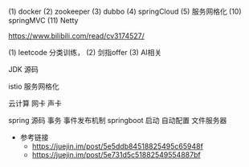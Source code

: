 ### 
(1) docker
(2) zookeeper
(3) dubbo
(4) springCloud
(5) 服务网格化
(10) springMVC
(11) Netty


https://www.bilibili.com/read/cv3174527/

(1) leetcode 分类训练，
(2) 剑指offer
(3) AI相关

JDK 源码

istio
服务网格化

云计算 
网卡 声卡


spring 源码  事务  事件发布机制
springboot 启动 自动配置
文件服务器



* 参考链接
    * https://juejin.im/post/5e5ddb84518825495c65948f
    * https://juejin.im/post/5e731d5c51882549554887bf
    














